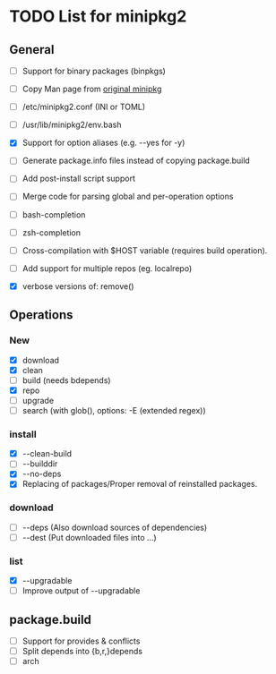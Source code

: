 # TODO List for minipkg2


## General
- [ ] Support for binary packages (binpkgs)
- [ ] Copy Man page from [original minipkg](https://github.com/riscygeek/micro-linux/blob/e5e44de4fb51311958726bf58a0148af3f2b28dc/minipkg/minipkg.8)
- [ ] /etc/minipkg2.conf (INI or TOML)
- [ ] /usr/lib/minipkg2/env.bash
- [x] Support for option aliases (e.g. --yes for -y)
- [ ] Generate package.info files instead of copying package.build
- [ ] Add post-install script support
- [ ] Merge code for parsing global and per-operation options
- [ ] bash-completion
- [ ] zsh-completion
- [ ] Cross-compilation with $HOST variable (requires build operation).
- [ ] Add support for multiple repos (eg. localrepo)
- [x] verbose versions of: remove()


## Operations

### New
- [x] download
- [x] clean
- [ ] build (needs bdepends)
- [x] repo
- [ ] upgrade
- [ ] search (with glob(), options: -E (extended regex))

### install
- [x] --clean-build
- [ ] --builddir
- [x] --no-deps
- [x] Replacing of packages/Proper removal of reinstalled packages.

### download
- [ ] --deps (Also download sources of dependencies)
- [ ] --dest (Put downloaded files into ...)

### list
- [x] --upgradable
- [ ] Improve output of --upgradable

## package.build
- [ ] Support for provides & conflicts
- [ ] Split depends into {b,r,}depends
- [ ] arch
